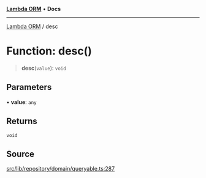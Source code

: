 [**Lambda ORM**](../README.md) • **Docs**

***

[Lambda ORM](../README.md) / desc

# Function: desc()

> **desc**(`value`): `void`

## Parameters

• **value**: `any`

## Returns

`void`

## Source

[src/lib/repository/domain/queryable.ts:287](https://github.com/lambda-orm/lambdaorm-base/blob/e3a7772bb5fa4082532c38729067cbcb8dfa89b9/src/lib/repository/domain/queryable.ts#L287)
